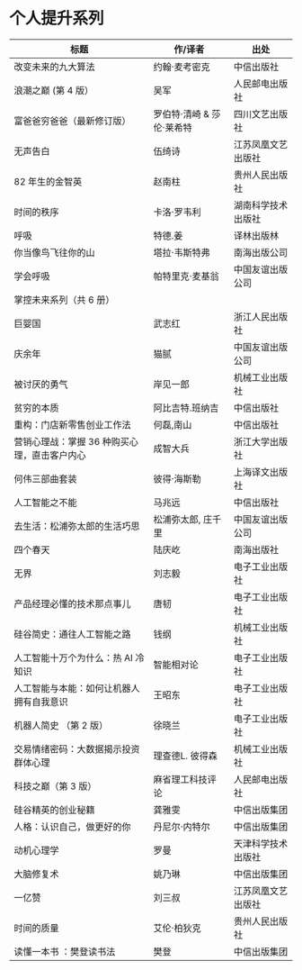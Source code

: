 # 个人提升系列

| 标题                                         | 作/译者                   | 出处               |
| -------------------------------------------- | ------------------------- | ------------------ |
| 改变未来的九大算法                           | 约翰·麦考密克             | 中信出版社         |
| 浪潮之巅 (第 4 版）                          | 吴军                      | 人民邮电出版社     |
| 富爸爸穷爸爸（最新修订版）                   | 罗伯特·清崎 & 莎伦·莱希特 | 四川文艺出版社     |
| 无声告白                                     | 伍绮诗                    | 江苏凤凰文艺出版社 |
| 82 年生的金智英                              | 赵南柱                    | 贵州人民出版社     |
| 时间的秩序                                   | 卡洛·罗韦利               | 湖南科学技术出版社 |
| 呼吸                                         | 特德.姜                   | 译林出版林         |
| 你当像鸟飞往你的山                           | 塔拉·韦斯特弗             | 南海出版公司       |
| 学会呼吸                                     | 帕特里克·麦基翁           | 中国友谊出版公司   |
| 掌控未来系列（共 6 册）                      |                           |                    |
| 巨婴国                                       | 武志红                    | 浙江人民出版社     |
| 庆余年                                       | 猫腻                      | 中国友谊出版公司   |
| 被讨厌的勇气                                 | 岸见一郎                  | 机械工业出版社     |
| 贫穷的本质                                   | 阿比吉特.班纳吉           | 中信出版社         |
| 重构：门店新零售创业工作法                   | 何磊,南山                 | 中信出版社         |
| 营销心理战：掌握 36 种购买心理，直击客户内心 | 成智大兵                  | 浙江大学出版社     |
| 何伟三部曲套装                               | 彼得·海斯勒               | 上海译文出版社     |
| 人工智能之不能                               | 马兆远                    | 中信出版社         |
| 去生活：松浦弥太郎的生活巧思                 | 松浦弥太郎, 庄千里        | 中国友谊出版公司   |
| 四个春天                                     | 陆庆屹                    | 南海出版社         |
| 无界                                         | 刘志毅                    | 电子工业出版社     |
| 产品经理必懂的技术那点事儿                   | 唐韧                      | 电子工业出版社     |
| 硅谷简史：通往人工智能之路                   | 钱纲                      | 机械工业出版社     |
| 人工智能十万个为什么：热 AI 冷知识           | 智能相对论                | 电子工业出版社     |
| 人工智能与本能：如何让机器人拥有自我意识     | 王昭东                    | 电子工业出版社     |
| 机器人简史 （第 2 版）                       | 徐晓兰                    | 电子工业出版社     |
| 交易情绪密码：大数据揭示投资群体心理         | 理查德L. 彼得森           | 机械工业出版社     |
| 科技之巅（第 3 版）                          | 麻省理工科技评论          | 人民邮电出版社     |
| 硅谷精英的创业秘籍                           | 龚雅雯                    | 中信出版集团       |
| 人格：认识自己，做更好的你                   | 丹尼尔·内特尔             | 中信出版集团       |
| 动机心理学                                   | 罗曼                      | 天津科学技术出版社 |
| 大脑修复术                                   | 姚乃琳                    | 中信出版集团       |
| 一亿赞                                       | 刘三叔                    | 江苏凤凰文艺出版社 |
| 时间的质量                                   | 艾伦·柏狄克               | 贵州人民出版社     |
| 读懂一本书 ：樊登读书法                      | 樊登                      | 中信出版集团       |